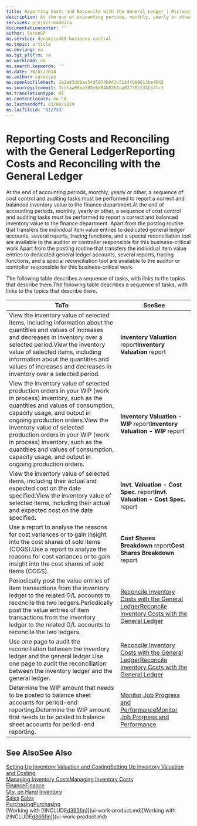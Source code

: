 ```yaml
---
title: Reporting Costs and Reconcile with the General Ledger | Microsoft Docs
description: At the end of accounting periods, monthly, yearly or other, a sequence of cost control and auditing tasks must be performed to report a correct and balanced inventory value to the finance department. Apart from the posting routine that transfers the individual item value entries to dedicated general ledger accounts, several reports, tracing functions, and a special reconciliation tool are available to the auditor or controller responsible for this business-critical work.
services: project-madeira
documentationcenter: ''
author: SorenGP
ms.service: dynamics365-business-central
ms.topic: article
ms.devlang: na
ms.tgt_pltfrm: na
ms.workload: na
ms.search.keywords: ''
ms.date: 10/01/2018
ms.author: sgroespe
ms.openlocfilehash: 1b2a83ddbac54d5034b043c3124f698613be4642
ms.sourcegitcommit: 1bcfaa99ea302e6b84b8361ca02730b135557fc1
ms.translationtype: HT
ms.contentlocale: en-CA
ms.lasthandoff: 03/08/2019
ms.locfileid: "812733"
---
```

# <a name="reporting-costs-and-reconciling-with-the-general-ledger"></a><span data-ttu-id="705c1-104">Reporting Costs and Reconciling with the General Ledger</span><span class="sxs-lookup"><span data-stu-id="705c1-104">Reporting Costs and Reconciling with the General Ledger</span></span>
<span data-ttu-id="705c1-105">At the end of accounting periods, monthly, yearly or other, a sequence of cost control and auditing tasks must be performed to report a correct and balanced inventory value to the finance department.</span><span class="sxs-lookup"><span data-stu-id="705c1-105">At the end of accounting periods, monthly, yearly or other, a sequence of cost control and auditing tasks must be performed to report a correct and balanced inventory value to the finance department.</span></span> <span data-ttu-id="705c1-106">Apart from the posting routine that transfers the individual item value entries to dedicated general ledger accounts, several reports, tracing functions, and a special reconciliation tool are available to the auditor or controller responsible for this business-critical work.</span><span class="sxs-lookup"><span data-stu-id="705c1-106">Apart from the posting routine that transfers the individual item value entries to dedicated general ledger accounts, several reports, tracing functions, and a special reconciliation tool are available to the auditor or controller responsible for this business-critical work.</span></span>  

 <span data-ttu-id="705c1-107">The following table describes a sequence of tasks, with links to the topics that describe them.</span><span class="sxs-lookup"><span data-stu-id="705c1-107">The following table describes a sequence of tasks, with links to the topics that describe them.</span></span>   

|<span data-ttu-id="705c1-108">**To**</span><span class="sxs-lookup"><span data-stu-id="705c1-108">**To**</span></span>|<span data-ttu-id="705c1-109">**See**</span><span class="sxs-lookup"><span data-stu-id="705c1-109">**See**</span></span>|  
|------------|-------------|  
|<span data-ttu-id="705c1-110">View the inventory value of selected items, including information about the quantities and values of increases and decreases in inventory over a selected period.</span><span class="sxs-lookup"><span data-stu-id="705c1-110">View the inventory value of selected items, including information about the quantities and values of increases and decreases in inventory over a selected period.</span></span>|<span data-ttu-id="705c1-111">**Inventory Valuation** report</span><span class="sxs-lookup"><span data-stu-id="705c1-111">**Inventory Valuation** report</span></span>|  
|<span data-ttu-id="705c1-112">View the inventory value of selected production orders in your WIP (work in process) inventory, such as the quantities and values of consumption, capacity usage, and output in ongoing production orders.</span><span class="sxs-lookup"><span data-stu-id="705c1-112">View the inventory value of selected production orders in your WIP (work in process) inventory, such as the quantities and values of consumption, capacity usage, and output in ongoing production orders.</span></span>|<span data-ttu-id="705c1-113">**Inventory Valuation - WIP** report</span><span class="sxs-lookup"><span data-stu-id="705c1-113">**Inventory Valuation - WIP** report</span></span>|  
|<span data-ttu-id="705c1-114">View the inventory value of selected items, including their actual and expected cost on the date specified.</span><span class="sxs-lookup"><span data-stu-id="705c1-114">View the inventory value of selected items, including their actual and expected cost on the date specified.</span></span>|<span data-ttu-id="705c1-115">**Invt. Valuation - Cost Spec.** report</span><span class="sxs-lookup"><span data-stu-id="705c1-115">**Invt. Valuation - Cost Spec.** report</span></span>|  
|<span data-ttu-id="705c1-116">Use a report to analyse the reasons for cost variances or to gain insight into the cost shares of sold items (COGS).</span><span class="sxs-lookup"><span data-stu-id="705c1-116">Use a report to analyze the reasons for cost variances or to gain insight into the cost shares of sold items (COGS).</span></span>|<span data-ttu-id="705c1-117">**Cost Shares Breakdown** report</span><span class="sxs-lookup"><span data-stu-id="705c1-117">**Cost Shares Breakdown** report</span></span>|  
|<span data-ttu-id="705c1-118">Periodically post the value entries of item transactions from the inventory ledger to the related G/L accounts to reconcile the two ledgers.</span><span class="sxs-lookup"><span data-stu-id="705c1-118">Periodically post the value entries of item transactions from the inventory ledger to the related G/L accounts to reconcile the two ledgers.</span></span>|[<span data-ttu-id="705c1-119">Reconcile Inventory Costs with the General Ledger</span><span class="sxs-lookup"><span data-stu-id="705c1-119">Reconcile Inventory Costs with the General Ledger</span></span>](finance-how-to-post-inventory-costs-to-the-general-ledger.md)|  
|<span data-ttu-id="705c1-120">Use one page to audit the reconciliation between the inventory ledger and the general ledger.</span><span class="sxs-lookup"><span data-stu-id="705c1-120">Use one page to audit the reconciliation between the inventory ledger and the general ledger.</span></span>|[<span data-ttu-id="705c1-121">Reconcile Inventory Costs with the General Ledger</span><span class="sxs-lookup"><span data-stu-id="705c1-121">Reconcile Inventory Costs with the General Ledger</span></span>](finance-how-to-post-inventory-costs-to-the-general-ledger.md)|  
|<span data-ttu-id="705c1-122">Determine the WIP amount that needs to be posted to balance sheet accounts for period-end reporting.</span><span class="sxs-lookup"><span data-stu-id="705c1-122">Determine the WIP amount that needs to be posted to balance sheet accounts for period-end reporting.</span></span>|[<span data-ttu-id="705c1-123">Monitor Job Progress and Performance</span><span class="sxs-lookup"><span data-stu-id="705c1-123">Monitor Job Progress and Performance</span></span>](projects-how-monitor-progress-performance.md)|

## <a name="see-also"></a><span data-ttu-id="705c1-124">See Also</span><span class="sxs-lookup"><span data-stu-id="705c1-124">See Also</span></span>  
[<span data-ttu-id="705c1-125">Setting Up Inventory Valuation and Costing</span><span class="sxs-lookup"><span data-stu-id="705c1-125">Setting Up Inventory Valuation and Costing</span></span>](finance-set-up-inventory-valuation-and-costing.md)  
[<span data-ttu-id="705c1-126">Managing Inventory Costs</span><span class="sxs-lookup"><span data-stu-id="705c1-126">Managing Inventory Costs</span></span>](finance-manage-inventory-costs.md)  
[<span data-ttu-id="705c1-127">Finance</span><span class="sxs-lookup"><span data-stu-id="705c1-127">Finance</span></span>](finance.md)  
<span data-ttu-id="705c1-128">[Qty. on Hand](inventory-manage-inventory.md) </span><span class="sxs-lookup"><span data-stu-id="705c1-128">[Inventory](inventory-manage-inventory.md) </span></span>  
<span data-ttu-id="705c1-129">[Sales](sales-manage-sales.md) </span><span class="sxs-lookup"><span data-stu-id="705c1-129">[Sales](sales-manage-sales.md) </span></span>  
[<span data-ttu-id="705c1-130">Purchasing</span><span class="sxs-lookup"><span data-stu-id="705c1-130">Purchasing</span></span>](purchasing-manage-purchasing.md)  
<span data-ttu-id="705c1-131">[Working with [!INCLUDE[d365fin](includes/d365fin_md.md)]](ui-work-product.md)</span><span class="sxs-lookup"><span data-stu-id="705c1-131">[Working with [!INCLUDE[d365fin](includes/d365fin_md.md)]](ui-work-product.md)</span></span>
